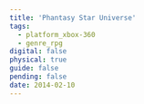 ```yaml
---
title: 'Phantasy Star Universe'
tags:
  - platform_xbox-360
  - genre_rpg
digital: false
physical: true
guide: false
pending: false
date: 2014-02-10
---
```

